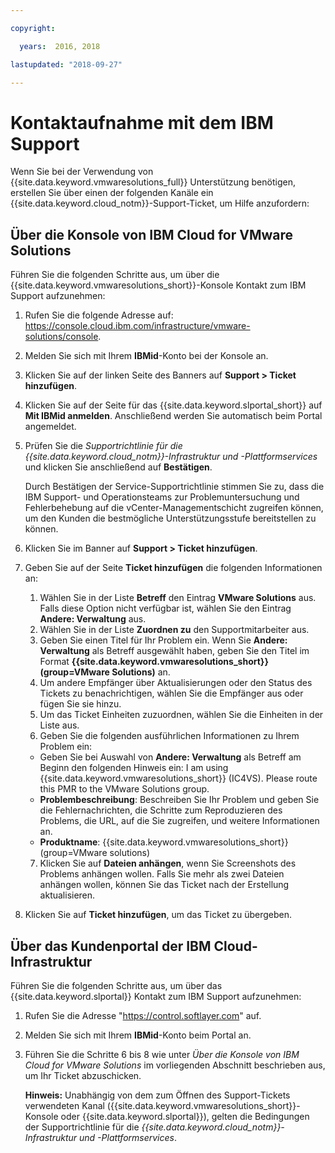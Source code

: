```yaml
---

copyright:

  years:  2016, 2018

lastupdated: "2018-09-27"

---
```


# Kontaktaufnahme mit dem IBM Support

Wenn Sie bei der Verwendung von {{site.data.keyword.vmwaresolutions_full}} Unterstützung benötigen, erstellen Sie über einen der folgenden Kanäle ein {{site.data.keyword.cloud_notm}}-Support-Ticket, um Hilfe anzufordern:

## Über die Konsole von IBM Cloud for VMware Solutions

Führen Sie die folgenden Schritte aus, um über die {{site.data.keyword.vmwaresolutions_short}}-Konsole Kontakt zum IBM Support aufzunehmen:

1. Rufen Sie die folgende Adresse auf:
   https://console.cloud.ibm.com/infrastructure/vmware-solutions/console.
2. Melden Sie sich mit Ihrem **IBMid**-Konto bei der Konsole an.
3. Klicken Sie auf der linken Seite des Banners auf **Support > Ticket hinzufügen**.
4. Klicken Sie auf der Seite für das {{site.data.keyword.slportal_short}} auf **Mit IBMid anmelden**. Anschließend werden Sie automatisch beim Portal angemeldet.
5. Prüfen Sie die _Supportrichtlinie für die {{site.data.keyword.cloud_notm}}-Infrastruktur und -Plattformservices_ und klicken Sie anschließend auf **Bestätigen**.

   Durch Bestätigen der Service-Supportrichtlinie stimmen Sie zu, dass die IBM Support- und Operationsteams zur Problemuntersuchung und Fehlerbehebung auf die vCenter-Managementschicht zugreifen können, um den Kunden die bestmögliche Unterstützungsstufe bereitstellen zu können.

6. Klicken Sie im Banner auf **Support > Ticket hinzufügen**.
7. Geben Sie auf der Seite **Ticket hinzufügen** die folgenden Informationen an:
   1. Wählen Sie in der Liste **Betreff** den Eintrag **VMware Solutions** aus. Falls diese Option nicht verfügbar ist, wählen Sie den Eintrag **Andere: Verwaltung** aus.   
   2. Wählen Sie in der Liste **Zuordnen zu** den Supportmitarbeiter aus.  
   3. Geben Sie einen Titel für Ihr Problem ein. Wenn Sie **Andere: Verwaltung** als Betreff ausgewählt haben, geben Sie den Titel im Format
**{{site.data.keyword.vmwaresolutions_short}} (group=VMware Solutions)** an.  
   4. Um andere Empfänger über Aktualisierungen oder den Status des Tickets zu benachrichtigen, wählen Sie die Empfänger aus oder fügen Sie sie hinzu.
   5. Um das Ticket Einheiten zuzuordnen, wählen Sie die Einheiten in der Liste aus.  
   6. Geben Sie die folgenden ausführlichen Informationen zu Ihrem Problem ein:      
     * Geben Sie bei Auswahl von **Andere: Verwaltung** als Betreff am Beginn den folgenden Hinweis ein: I am using {{site.data.keyword.vmwaresolutions_short}} (IC4VS). Please route this PMR to the VMware Solutions group.   
     * **Problembeschreibung**: Beschreiben Sie Ihr Problem und geben Sie die Fehlernachrichten, die Schritte zum Reproduzieren des Problems, die URL, auf die Sie zugreifen, und weitere Informationen an.    
     * **Produktname**: {{site.data.keyword.vmwaresolutions_short}} (group=VMware solutions)    
   7. Klicken Sie auf **Dateien anhängen**, wenn Sie Screenshots des Problems anhängen wollen. Falls Sie mehr als zwei Dateien anhängen wollen, können Sie das Ticket nach der Erstellung
aktualisieren.  
8. Klicken Sie auf **Ticket hinzufügen**, um das Ticket zu übergeben.

## Über das Kundenportal der IBM Cloud-Infrastruktur

Führen Sie die folgenden Schritte aus, um über das {{site.data.keyword.slportal}} Kontakt zum IBM Support aufzunehmen:

1. Rufen Sie die Adresse "https://control.softlayer.com" auf.
2. Melden Sie sich mit Ihrem **IBMid**-Konto beim Portal an.
3. Führen Sie die Schritte 6 bis 8 wie unter _Über die Konsole von IBM Cloud for VMware Solutions_ im vorliegenden Abschnitt beschrieben aus, um Ihr Ticket abzuschicken.

    **Hinweis:** Unabhängig von dem zum Öffnen des Support-Tickets verwendeten Kanal ({{site.data.keyword.vmwaresolutions_short}}-Konsole oder {{site.data.keyword.slportal}}), gelten die Bedingungen der Supportrichtlinie für die _{{site.data.keyword.cloud_notm}}-Infrastruktur und -Plattformservices_.
